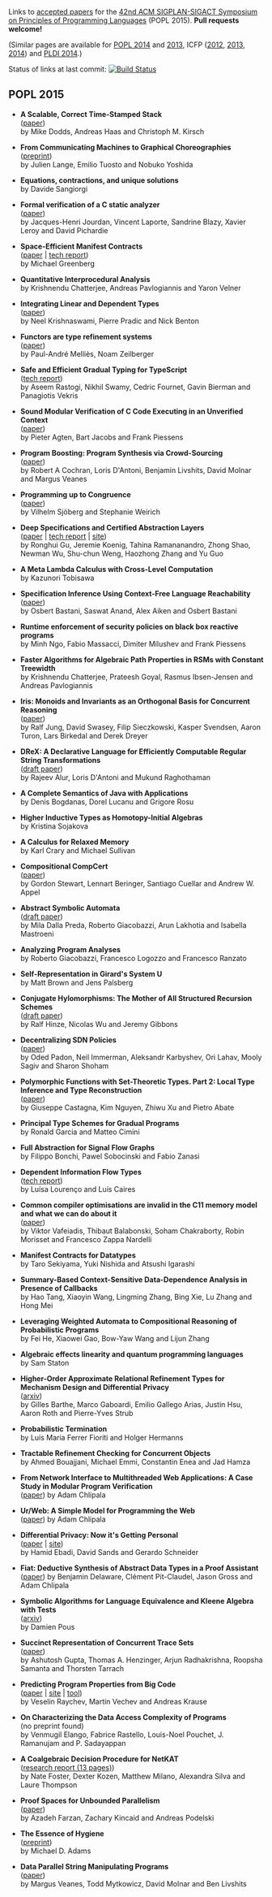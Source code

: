 Links to [accepted papers][popl2015-accepted] for the [42nd ACM SIGPLAN-SIGACT Symposium on Principles of Programming Languages][popl2015] (POPL 2015).  **Pull requests welcome!**

[popl2015]: http://popl.mpi-sws.org/2015/
[popl2015-accepted]: http://popl.mpi-sws.org/2015/accepted.html

(Similar pages are available for [POPL 2014][popl2014] and [2013][popl2013], ICFP ([2012][icfp12], [2013][icfp13], [2014][icfp14]) and [PLDI 2014][pldi2014-accepted].)

Status of links at last commit: [![Build Status](https://travis-ci.org/yallop/popl2015-papers.svg)](https://travis-ci.org/yallop/popl2015-papers)

[popl2013]: https://github.com/23Skidoo/popl13-papers-links
[popl2014]: https://github.com/gasche/popl2014-papers
[icfp12]: https://github.com/technogeeky/icfp12-paper-links
[icfp13]: https://github.com/gasche/icfp2013-papers
[icfp14]: https://github.com/yallop/icfp2014-papers
[haskell2014-accepted]: https://github.com/yallop/haskell2014-papers
[pldi2014-accepted]: https://github.com/yallop/pldi2014-papers

## POPL 2015

* **A Scalable, Correct Time-Stamped Stack**  
  ([paper](http://www-users.cs.york.ac.uk/~miked/publications/POPL.15.ts_stack.pdf))  
  by Mike Dodds, Andreas Haas and Christoph M. Kirsch

* **From Communicating Machines to Graphical Choreographies**  
  ([preprint](http://www.doc.ic.ac.uk/~jlange/papers/lty15_preprint.pdf))  
  by Julien Lange, Emilio Tuosto and Nobuko Yoshida

* **Equations, contractions, and unique solutions**  
  by Davide Sangiorgi

* **Formal verification of a C static analyzer**  
  ([paper](http://gallium.inria.fr/~xleroy/publi/verasco-popl2015.pdf))  
  by Jacques-Henri Jourdan, Vincent Laporte, Sandrine Blazy, Xavier Leroy and David Pichardie

* **Space-Efficient Manifest Contracts**  
  ([paper](http://www.cs.princeton.edu/~mg19/papers/popl2015_space.pdf) | [tech report](http://arxiv.org/abs/1410.2813))  
  by Michael Greenberg

* **Quantitative Interprocedural Analysis**  
  by Krishnendu Chatterjee, Andreas Pavlogiannis and Yaron Velner

* **Integrating Linear and Dependent Types**  
  ([paper](https://www.mpi-sws.org/~neelk/dlnl-paper.pdf))  
  by Neel Krishnaswami, Pierre Pradic and Nick Benton

* **Functors are type refinement systems**  
  ([paper](http://noamz.org/papers/funts.pdf))  
  by Paul-André Melliès, Noam Zeilberger

* **Safe and Efficient Gradual Typing for TypeScript**  
  ([tech report](http://www.cs.umd.edu/~aseem/safets-tr.pdf))  
  by Aseem Rastogi, Nikhil Swamy, Cedric Fournet, Gavin Bierman and Panagiotis Vekris

* **Sound Modular Verification of C Code Executing in an Unverified Context**  
  ([paper](http://www.advent-project.eu/pubs/unverified-context-popl15.pdf))  
  by Pieter Agten, Bart Jacobs and Frank Piessens

* **Program Boosting: Program Synthesis via Crowd-Sourcing**  
  ([paper](http://www.cis.upenn.edu/~lorisdan/papers/popl15crowd.pdf))  
  by Robert A Cochran, Loris D'Antoni, Benjamin Livshits, David Molnar and Margus Veanes

* **Programming up to Congruence**  
  ([paper](http://www.seas.upenn.edu/~sweirich/papers/congruence-extended.pdf))  
  by Vilhelm Sjöberg and Stephanie Weirich

* **Deep Specifications and Certified Abstraction Layers**  
  ([paper](http://flint.cs.yale.edu/flint/publications/dscal.pdf) | [tech report](http://flint.cs.yale.edu/flint/publications/dscal-tr.pdf) | [site](http://flint.cs.yale.edu/flint/publications/dscal.html))  
  by Ronghui Gu, Jeremie Koenig, Tahina Ramananandro, Zhong Shao, Newman Wu, Shu-chun Weng, Haozhong Zhang and Yu Guo

* **A Meta Lambda Calculus with Cross-Level Computation**  
  by Kazunori Tobisawa

* **Specification Inference Using Context-Free Language Reachability**  
  ([paper](http://cs.stanford.edu/people/saswat/research/popl15.pdf))  
  by Osbert Bastani, Saswat Anand, Alex Aiken and Osbert Bastani

* **Runtime enforcement of security policies on black box reactive programs**  
  by Minh Ngo, Fabio Massacci, Dimiter Milushev and Frank Piessens

* **Faster Algorithms for Algebraic Path Properties in RSMs with Constant Treewidth**  
  by Krishnendu Chatterjee, Prateesh Goyal, Rasmus Ibsen-Jensen and Andreas Pavlogiannis

* **Iris: Monoids and Invariants as an Orthogonal Basis for Concurrent Reasoning**  
  ([paper](http://www.mpi-sws.org/~dreyer/papers/iris/paper.pdf))  
  by Ralf Jung, David Swasey, Filip Sieczkowski, Kasper Svendsen, Aaron Turon, Lars Birkedal and Derek Dreyer

* **DReX: A Declarative Language for Efficiently Computable Regular String Transformations**  
  ([draft paper](http://www.seas.upenn.edu/~rmukund/drex/drex-short.pdf))          
  by Rajeev Alur, Loris D'Antoni and Mukund Raghothaman

* **A Complete Semantics of Java with Applications**  
  by Denis Bogdanas, Dorel Lucanu and Grigore Rosu

* **Higher Inductive Types as Homotopy-Initial Algebras**  
  by Kristina Sojakova

* **A Calculus for Relaxed Memory**  
  by Karl Crary and Michael Sullivan

* **Compositional CompCert**  
  ([paper](https://www.cs.princeton.edu/~appel/papers/compcomp.pdf))  
  by Gordon Stewart, Lennart Beringer, Santiago Cuellar and Andrew W. Appel

* **Abstract Symbolic Automata**  
  ([draft paper](http://profs.sci.univr.it/~giaco/download/ASFA.pdf))  
  by Mila Dalla Preda, Roberto Giacobazzi, Arun Lakhotia and Isabella Mastroeni

* **Analyzing Program Analyses**  
  by Roberto Giacobazzi, Francesco Logozzo and Francesco Ranzato

* **Self-Representation in Girard's System U**  
  by Matt Brown and Jens Palsberg

* **Conjugate Hylomorphisms: The Mother of All Structured Recursion Schemes**  
  ([draft paper](http://www.cs.ox.ac.uk/people/jeremy.gibbons/publications/conjugate-hylos.pdf))  
  by Ralf Hinze, Nicolas Wu and Jeremy Gibbons

* **Decentralizing SDN Policies**  
  ([paper](http://people.cs.umass.edu/~immerman/pub/SDN_POPL2015.pdf))  
  by Oded Padon, Neil Immerman, Aleksandr Karbyshev, Ori Lahav, Mooly Sagiv and Sharon Shoham

* **Polymorphic Functions with Set-Theoretic Types. Part 2: Local Type Inference and Type Reconstruction**  
  ([paper](http://www.pps.univ-paris-diderot.fr/~gc/papers/polydeuces-part2.pdf))  
  by Giuseppe Castagna, Kim Nguyen, Zhiwu Xu and Pietro Abate

* **Principal Type Schemes for Gradual Programs**  
  by Ronald Garcia and Matteo Cimini

* **Full Abstraction for Signal Flow Graphs**  
  by Filippo Bonchi, Pawel Sobocinski and Fabio Zanasi

* **Dependent Information Flow Types**  
  ([tech report](http://ctp.di.fct.unl.pt/~luisal/resources/TR-DIFT.pdf))  
  by Luísa Lourenço and Luís Caires

* **Common compiler optimisations are invalid in the C11 memory model and what we can do about it**  
  ([paper](http://www.di.ens.fr/~zappa/readings/c11comp.pdf))  
  by Viktor Vafeiadis, Thibaut Balabonski, Soham Chakraborty, Robin Morisset and Francesco Zappa Nardelli

* **Manifest Contracts for Datatypes**  
  by Taro Sekiyama, Yuki Nishida and Atsushi Igarashi

* **Summary-Based Context-Sensitive Data-Dependence Analysis in Presence of Callbacks**  
  by Hao Tang, Xiaoyin Wang, Lingming Zhang, Bing Xie, Lu Zhang and Hong Mei

* **Leveraging Weighted Automata to Compositional Reasoning of Probabilistic Programs**  
  by Fei He, Xiaowei Gao, Bow-Yaw Wang and Lijun Zhang

* **Algebraic effects linearity and quantum programming languages**  
  by Sam Staton

* **Higher-Order Approximate Relational Refinement Types for Mechanism Design and Differential Privacy**  
  ([arxiv](http://arxiv.org/abs/1407.6845))  
  by Gilles Barthe, Marco Gaboardi, Emilio Gallego Arias, Justin Hsu, Aaron Roth and Pierre-Yves Strub

* **Probabilistic Termination**  
  by Luis Maria Ferrer Fioriti and Holger Hermanns

* **Tractable Refinement Checking for Concurrent Objects**  
  by Ahmed Bouajjani, Michael Emmi, Constantin Enea and Jad Hamza

* **From Network Interface to Multithreaded Web Applications: A Case Study in Modular Program Verification**  
  ([paper](http://adam.chlipala.net/papers/BedrockPOPL15/))
  by Adam Chlipala

* **Ur/Web: A Simple Model for Programming the Web**  
  ([paper](http://adam.chlipala.net/papers/UrWebPOPL15/))
  by Adam Chlipala

* **Differential Privacy: Now it's Getting Personal**  
  ([paper](http://www.cse.chalmers.se/~hamide/popl-2015.pdf) | [site](http://www.cse.chalmers.se/~hamide/))  
  by Hamid Ebadi, David Sands and Gerardo Schneider

* **Fiat: Deductive Synthesis of Abstract Data Types in a Proof Assistant**  
  ([paper](http://adam.chlipala.net/papers/FiatPOPL15/))
  by Benjamin Delaware, Clément Pit-Claudel, Jason Gross and Adam Chlipala

* **Symbolic Algorithms for Language Equivalence and Kleene Algebra with Tests**  
  ([arxiv](http://arxiv.org/abs/1407.3213))  
  by Damien Pous

* **Succinct Representation of Concurrent Trace Sets**  
  ([paper](http://pub.ist.ac.at/~rsamanta/succtraceset.pdf))  
  by Ashutosh Gupta, Thomas A. Henzinger, Arjun Radhakrishna, Roopsha Samanta and Thorsten Tarrach

* **Predicting Program Properties from Big Code**  
  ([paper](http://www.srl.inf.ethz.ch/papers/jsnice15.pdf) | [site](http://www.srl.inf.ethz.ch/jsnice.php) | [tool](http://jsnice.org/))  
  by Veselin Raychev, Martin Vechev and Andreas Krause

* **On Characterizing the Data Access Complexity of Programs**  
  (no preprint found)  
  by Venmugil Elango, Fabrice Rastello, Louis-Noel Pouchet, J. Ramanujam and P. Sadayappan

* **A Coalgebraic Decision Procedure for NetKAT**  
  ([research report (13 pages)](http://ecommons.library.cornell.edu/handle/1813/36255))  
  by Nate Foster, Dexter Kozen, Matthew Milano, Alexandra Silva and Laure Thompson

* **Proof Spaces for Unbounded Parallelism**  
  ([paper](http://www.cs.toronto.edu/~zkincaid/pub/popl15.pdf))  
  by Azadeh Farzan, Zachary Kincaid and Andreas Podelski

* **The Essence of Hygiene**  
  ([preprint](http://michaeldadams.org/papers/hygiene/hygiene-2015-popl-authors-copy.pdf))  
  by Michael D. Adams

* **Data Parallel String Manipulating Programs**  
  ([paper](http://research.microsoft.com/en-us/um/people/livshits/papers/pdf/popl15b.pdf))  
  by Margus Veanes, Todd Mytkowicz, David Molnar and Ben Livshits
